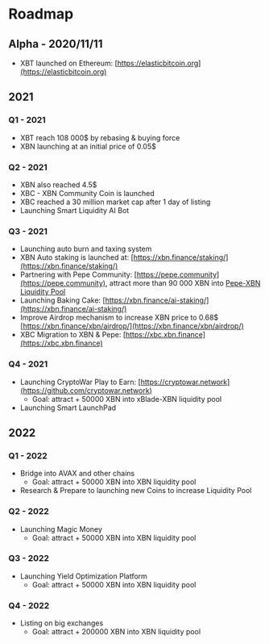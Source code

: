 # Roadmap

## Alpha - 2020/11/11

* XBT launched on Ethereum: [https://elasticbitcoin.org](https://elasticbitcoin.org)

## 2021

### Q1 - 2021

* XBT reach 108 000$ by rebasing & buying force
* XBN launching at an initial price of 0.05$

### Q2 - 2021

* XBN also reached 4.5$
* XBC - XBN Community Coin is launched
* XBC reached a 30 million market cap after 1 day of listing
* Launching Smart Liquidity AI Bot

### Q3 - 2021

* Launching auto burn and taxing system
* XBN Auto staking is launched at: [https://xbn.finance/staking/](https://xbn.finance/staking/)
* Partnering with Pepe Community: [https://pepe.community](https://pepe.community), attract more than 90 000 XBN into [Pepe-XBN Liquidity Pool](https://bscscan.com/token/0x547cbe0f0c25085e7015aa6939b28402eb0ccdac?a=0xa7b24a45e350ca7ade970cc0930b0e52ea5d16b4)
* Launching Baking Cake: [https://xbn.finance/ai-staking/](https://xbn.finance/ai-staking/)
* Improve Airdrop mechanism to increase XBN price to 0.68$ [https://xbn.finance/xbn/airdrop/](https://xbn.finance/xbn/airdrop/)
* XBC Migration to XBN & Pepe: [https://xbc.xbn.finance](https://xbc.xbn.finance)

### Q4 - 2021

* Launching CryptoWar Play to Earn: [https://cryptowar.network](https://github.com/cryptowar.network)
  * Goal: attract + 50000 XBN into xBlade-XBN liquidity pool
* Launching Smart LaunchPad

## 2022

### Q1 - 2022

* Bridge into AVAX and other chains
  * Goal: attract + 50000 XBN into XBN liquidity pool
* Research & Prepare to launching new Coins to increase Liquidity Pool

### Q2 - 2022

* Launching Magic Money
  * Goal: attract + 50000 XBN into XBN liquidity pool

### Q3 - 2022

* Launching Yield Optimization Platform
  * Goal: attract + 50000 XBN into XBN liquidity pool

### Q4 - 2022

* Listing on big exchanges
  * Goal: attract + 200000 XBN into XBN liquidity pool
